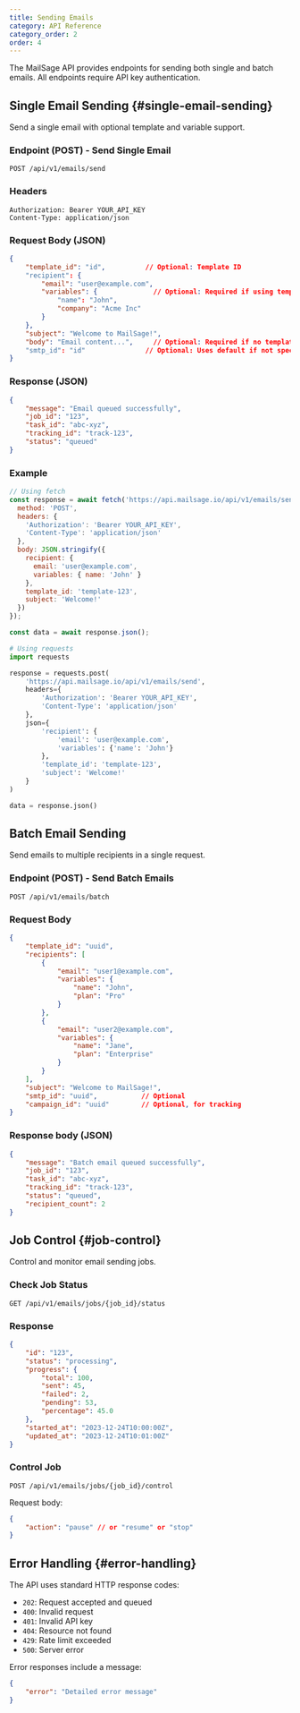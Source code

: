 ```yaml
---
title: Sending Emails
category: API Reference
category_order: 2
order: 4
---
```


The MailSage API provides endpoints for sending both single and batch emails. All endpoints require API key authentication.

## Single Email Sending {#single-email-sending}

Send a single email with optional template and variable support.

### Endpoint (POST) - Send Single Email

```http
POST /api/v1/emails/send
```

### Headers

```http
Authorization: Bearer YOUR_API_KEY
Content-Type: application/json
```

### Request Body (JSON)

```json
{
    "template_id": "id",          // Optional: Template ID
    "recipient": {
        "email": "user@example.com",
        "variables": {              // Optional: Required if using template
            "name": "John",
            "company": "Acme Inc"
        }
    },
    "subject": "Welcome to MailSage!",
    "body": "Email content...",     // Optional: Required if no template_id
    "smtp_id": "id"               // Optional: Uses default if not specified
}
```

### Response (JSON)

```json
{
    "message": "Email queued successfully",
    "job_id": "123",
    "task_id": "abc-xyz",
    "tracking_id": "track-123",
    "status": "queued"
}
```

### Example

```javascript
// Using fetch
const response = await fetch('https://api.mailsage.io/api/v1/emails/send', {
  method: 'POST',
  headers: {
    'Authorization': 'Bearer YOUR_API_KEY',
    'Content-Type': 'application/json'
  },
  body: JSON.stringify({
    recipient: {
      email: 'user@example.com',
      variables: { name: 'John' }
    },
    template_id: 'template-123',
    subject: 'Welcome!'
  })
});

const data = await response.json();
```

```python
# Using requests
import requests

response = requests.post(
    'https://api.mailsage.io/api/v1/emails/send',
    headers={
        'Authorization': 'Bearer YOUR_API_KEY',
        'Content-Type': 'application/json'
    },
    json={
        'recipient': {
            'email': 'user@example.com',
            'variables': {'name': 'John'}
        },
        'template_id': 'template-123',
        'subject': 'Welcome!'
    }
)

data = response.json()
```

## Batch Email Sending

Send emails to multiple recipients in a single request.

### Endpoint (POST) - Send Batch Emails

```http
POST /api/v1/emails/batch
```

### Request Body

```json
{
    "template_id": "uuid",
    "recipients": [
        {
            "email": "user1@example.com",
            "variables": {
                "name": "John",
                "plan": "Pro"
            }
        },
        {
            "email": "user2@example.com",
            "variables": {
                "name": "Jane",
                "plan": "Enterprise"
            }
        }
    ],
    "subject": "Welcome to MailSage!",
    "smtp_id": "uuid",           // Optional
    "campaign_id": "uuid"        // Optional, for tracking
}
```

### Response body (JSON)

```json
{
    "message": "Batch email queued successfully",
    "job_id": "123",
    "task_id": "abc-xyz",
    "tracking_id": "track-123",
    "status": "queued",
    "recipient_count": 2
}
```

## Job Control {#job-control}

Control and monitor email sending jobs.

### Check Job Status

```http
GET /api/v1/emails/jobs/{job_id}/status
```

### Response

```json
{
    "id": "123",
    "status": "processing",
    "progress": {
        "total": 100,
        "sent": 45,
        "failed": 2,
        "pending": 53,
        "percentage": 45.0
    },
    "started_at": "2023-12-24T10:00:00Z",
    "updated_at": "2023-12-24T10:01:00Z"
}
```

### Control Job

```http
POST /api/v1/emails/jobs/{job_id}/control
```

Request body:

```json
{
    "action": "pause" // or "resume" or "stop"
}
```

## Error Handling {#error-handling}

The API uses standard HTTP response codes:

- `202`: Request accepted and queued
- `400`: Invalid request
- `401`: Invalid API key
- `404`: Resource not found
- `429`: Rate limit exceeded
- `500`: Server error

Error responses include a message:

```json
{
    "error": "Detailed error message"
}
```
